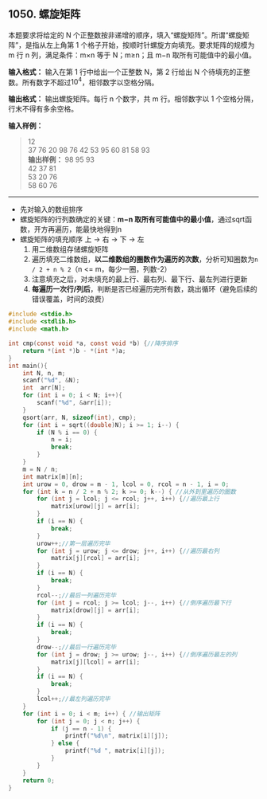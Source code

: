 ﻿## 1050. 螺旋矩阵
本题要求将给定的 N 个正整数按非递增的顺序，填入“螺旋矩阵”。所谓“螺旋矩阵”，是指从左上角第 1 个格子开始，按顺时针螺旋方向填充。要求矩阵的规模为 m 行 n 列，满足条件：m×n 等于 N；m≥n；且 m−n 取所有可能值中的最小值。

**输入格式：**
输入在第 1 行中给出一个正整数 N，第 2 行给出 N 个待填充的正整数。所有数字不超过$10^4$，相邻数字以空格分隔。

**输出格式：**
输出螺旋矩阵。每行 n 个数字，共 m 行。相邻数字以 1 个空格分隔，行末不得有多余空格。

**输入样例：**
>12  
37 76 20 98 76 42 53 95 60 81 58 93  
**输出样例：**
>98 95 93  
42 37 81  
53 20 76  
58 60 76  

---
- 先对输入的数组排序
- 螺旋矩阵的行列数确定的关键：**m−n 取所有可能值中的最小值**，通过sqrt函数，开方再遍历，能最快地得到n
- 螺旋矩阵的填充顺序 上 → 右 → 下 → 左
	1. 用二维数组存储螺旋矩阵
	2. 遍历填充二维数组，**以二维数组的圈数作为遍历的次数**，分析可知圈数为`n / 2 + n % 2`（n <= m，每少一圈，列数-2）
	3. 注意填充之后，对未填充的最上行、最右列、最下行、最左列进行更新
	4. **每遍历一次行/列后**，判断是否已经遍历完所有数，跳出循环（避免后续的错误覆盖，时间的浪费）

```c
#include <stdio.h>
#include <stdlib.h>
#include <math.h>

int cmp(const void *a, const void *b) {//降序排序 
	return *(int *)b - *(int *)a;
}
int main(){
	int N, n, m;
	scanf("%d", &N);
	int  arr[N];
	for (int i = 0; i < N; i++){
		scanf("%d", &arr[i]);
	}
	qsort(arr, N, sizeof(int), cmp);
	for (int i = sqrt((double)N); i >= 1; i--) {
		if (N % i == 0) {
			n = i;
			break;
		}
	}
	m = N / n;
	int matrix[m][n]; 
	int urow = 0, drow = m - 1, lcol = 0, rcol = n - 1, i = 0;
	for (int k = n / 2 + n % 2; k >= 0; k--) { //从外到里遍历的圈数 
		for (int j = lcol; j <= rcol; j++, i++) {//遍历最上行 
			matrix[urow][j] = arr[i];
		}
		if (i == N) {
			break;
		}
		urow++;//第一层遍历完毕 
		for (int j = urow; j <= drow; j++, i++) {//遍历最右列 
			matrix[j][rcol] = arr[i];
		}
		if (i == N) {
			break;
		}
		rcol--;//最后一列遍历完毕 
		for (int j = rcol; j >= lcol; j--, i++) {//倒序遍历最下行 
			matrix[drow][j] = arr[i]; 
		}
		if (i == N) {
			break;
		}
		drow--;//最后一行遍历完毕 
		for (int j = drow; j >= urow; j--, i++) {//倒序遍历最左的列 
			matrix[j][lcol] = arr[i];
		} 
		if (i == N) {
			break;
		}
		lcol++;//最左列遍历完毕 
	} 
	for (int i = 0; i < m; i++) { //输出矩阵
		for (int j = 0; j < n; j++) {
			if (j == n - 1) {
				printf("%d\n", matrix[i][j]);
			} else {
				printf("%d ", matrix[i][j]);
			}
		}
	}
	return 0;
}
```